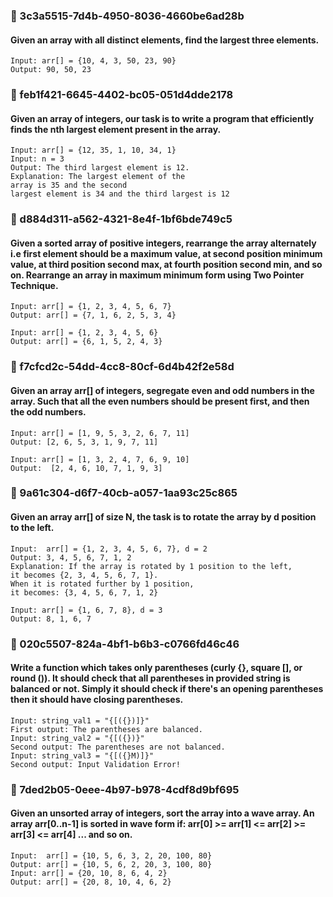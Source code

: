 
### 🎯 3c3a5515-7d4b-4950-8036-4660be6ad28b
#### Given an array with all distinct elements, find the largest three elements.

```
Input: arr[] = {10, 4, 3, 50, 23, 90}
Output: 90, 50, 23
```

### 🎯 feb1f421-6645-4402-bc05-051d4dde2178
#### Given an array of integers, our task is to write a program that efficiently finds the nth largest element present in the array. 

```
Input: arr[] = {12, 35, 1, 10, 34, 1}
Input: n = 3
Output: The third largest element is 12.
Explanation: The largest element of the 
array is 35 and the second 
largest element is 34 and the third largest is 12
```
### 🎯 d884d311-a562-4321-8e4f-1bf6bde749c5
#### Given a sorted array of positive integers, rearrange the array alternately i.e first element should be a maximum value, at second position minimum value, at third position second max, at fourth position second min, and so on. Rearrange an array in maximum minimum form using Two Pointer Technique.

```
Input: arr[] = {1, 2, 3, 4, 5, 6, 7} 
Output: arr[] = {7, 1, 6, 2, 5, 3, 4}

Input: arr[] = {1, 2, 3, 4, 5, 6} 
Output: arr[] = {6, 1, 5, 2, 4, 3} 
```
### 🎯 f7cfcd2c-54dd-4cc8-80cf-6d4b42f2e58d
#### Given an array arr[] of integers, segregate even and odd numbers in the array. Such that all the even numbers should be present first, and then the odd numbers.

```
Input: arr[] = [1, 9, 5, 3, 2, 6, 7, 11]
Output: [2, 6, 5, 3, 1, 9, 7, 11]

Input: arr[] = [1, 3, 2, 4, 7, 6, 9, 10]
Output:  [2, 4, 6, 10, 7, 1, 9, 3]
```

### 🎯 9a61c304-d6f7-40cb-a057-1aa93c25c865
#### Given an array arr[] of size N, the task is to rotate the array by d position to the left.

```
Input:  arr[] = {1, 2, 3, 4, 5, 6, 7}, d = 2
Output: 3, 4, 5, 6, 7, 1, 2
Explanation: If the array is rotated by 1 position to the left, 
it becomes {2, 3, 4, 5, 6, 7, 1}.
When it is rotated further by 1 position,
it becomes: {3, 4, 5, 6, 7, 1, 2}

Input: arr[] = {1, 6, 7, 8}, d = 3
Output: 8, 1, 6, 7
```

### 🎯 020c5507-824a-4bf1-b6b3-c0766fd46c46
#### Write a function which takes only parentheses (curly {}, square [], or round ()). It should check that all parentheses in provided string is balanced or not. Simply it should check if there's an opening parentheses then it should have closing parentheses.

```
Input: string_val1 = "{[({})]}"
First output: The parentheses are balanced.
Input: string_val2 = "{[({})}"
Second output: The parentheses are not balanced.
Input: string_val3 = "{[({}M)]}"
Second output: Input Validation Error!
```

### 🎯 7ded2b05-0eee-4b97-b978-4cdf8d9bf695
#### Given an unsorted array of integers, sort the array into a wave array. An array arr[0..n-1] is sorted in wave form if: arr[0] >= arr[1] <= arr[2] >= arr[3] <= arr[4] ... and so on.

```
Input:  arr[] = {10, 5, 6, 3, 2, 20, 100, 80}
Output: arr[] = {10, 5, 6, 2, 20, 3, 100, 80} 
Input: arr[] = {20, 10, 8, 6, 4, 2}
Output: arr[] = {20, 8, 10, 4, 6, 2}
```
